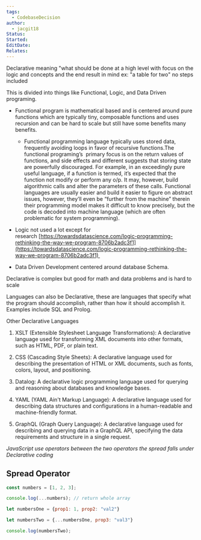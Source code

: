 ```yaml
---
tags:
  - CodebaseDecision
author:
  - jacgit18
Status: 
Started: 
EditDate: 
Relates:
---
```


Declarative meaning "what should be done at a high level with focus on the logic and concepts and the end result in mind ex: "a table for two" no steps included  

This is divided into things like Functional, Logic, and Data Driven programing. 

-  Functional program is mathematical based and is centered around pure functions which are typically tiny, composable functions and uses recursion and can be hard to scale but still have some benefits many benefits. 
    
    -  Functional programming language typically uses stored data, frequently avoiding loops in favor of recursive functions.The functional programing’s  primary focus is on the return values of functions, and side effects and different suggests that storing state are powerfully discouraged. For example, in an exceedingly pure useful language, if a function is termed, it’s expected that the function not modify or perform any o/p. It may, however, build algorithmic calls and alter the parameters of these calls. Functional languages are usually easier and build it easier to figure on abstract issues, however, they’ll even be “further from the machine” therein their programming model makes it difficult to know precisely, but the code is decoded into machine language (which are often problematic for system programming). 
        
    
-   Logic not used a lot except for research [https://towardsdatascience.com/logic-programming-rethinking-the-way-we-program-8706b2adc3f1](https://towardsdatascience.com/logic-programming-rethinking-the-way-we-program-8706b2adc3f1) 
    
-   Data Driven Development centered around database Schema. 
    

Declarative is complex but good for math and data problems and is hard to scale

Languages can also be Declarative, these are languages that specify what the program should accomplish, rather than how it should accomplish it. Examples include SQL and Prolog.

Other Declarative Languages

1.  XSLT (Extensible Stylesheet Language Transformations): A declarative language used for transforming XML documents into other formats, such as HTML, PDF, or plain text.
    
2.  CSS (Cascading Style Sheets): A declarative language used for describing the presentation of HTML or XML documents, such as fonts, colors, layout, and positioning.
    
3.  Datalog: A declarative logic programming language used for querying and reasoning about databases and knowledge bases.
    
4.  YAML (YAML Ain't Markup Language): A declarative language used for describing data structures and configurations in a human-readable and machine-friendly format.
    
5.  GraphQL (Graph Query Language): A declarative language used for describing and querying data in a GraphQL API, specifying the data requirements and structure in a single request.

*JavaScript use operators between the two operators the spread falls under Declarative coding*
## Spread Operator 
```javascript
const numbers = [1, 2, 3]; 

console.log(...numbers); // return whole array 

let numbersOne = {prop1: 1, prop2: "val2"} 

let numbersTwo = {...numbersOne, prop3: "val3"} 

console.log(numbersTwo);
```